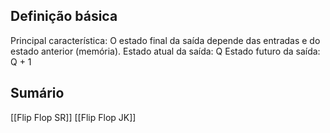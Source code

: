 ## Definição básica
Principal característica:
	O estado final da saída depende das entradas e do estado anterior (memória).
	Estado atual da saída: Q
	Estado futuro da saída: Q + 1

## Sumário
[[Flip Flop SR]]
[[Flip Flop JK]]
